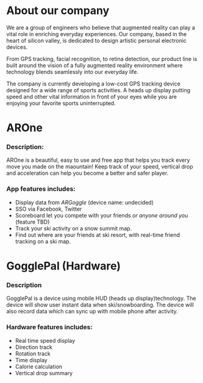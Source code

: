 # About our company

We are a group of engineers who believe that augmented reality can play a vital role in enriching everyday experiences. Our company, based in the heart of silicon valley, is dedicated to design artistic personal electronic devices.

From GPS tracking, facial recognition, to retina detection, our product line is built around the vision of a fully augmented reality environment where technology blends seamlessly into our everyday life.

The company is currently developing a low-cost GPS tracking device designed for a wide range of sports activities. A heads up display putting speed and other vital information in front of your eyes while you are enjoying your favorite sports uninterrupted.




# AROne


### Description:
AROne is a beautiful, easy to use and free app that helps you track every move you made on the maountain!
Keep track of your speed, vertical drop and acceleration can help you become a better and safer player.

### App features includes:

* Display data from *ARGoggle* (device name: undecided)
* SSO via Facebook, Twitter
* Scoreboard let you compete with your friends *or anyone around you* (feature TBD)
* Track your ski activity on a snow summit map.  
* Find out where are your friends at ski resort, with real-time friend tracking on a ski map.



# GogglePal (Hardware)


### Description
GogglePal is a device using mobile HUD (heads up display)technology. The device will show user instant data when ski/snowboarding. The device will also record data which can sync up with mobile phone after activity.


### Hardware features includes:

* Real time speed display
* Direction track
* Rotation track
* Time display
* Calorie calculation
* Vertical drop summary
